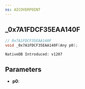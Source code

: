 ```yaml
---
ns: AICOVERPOINT
---
```

## _0x7A1FDCF35EAA140F

```c
// 0x7A1FDCF35EAA140F
void _0x7A1FDCF35EAA140F(Any p0);
```

```
NativeDB Introduced: v1207
```

## Parameters
* **p0**:
